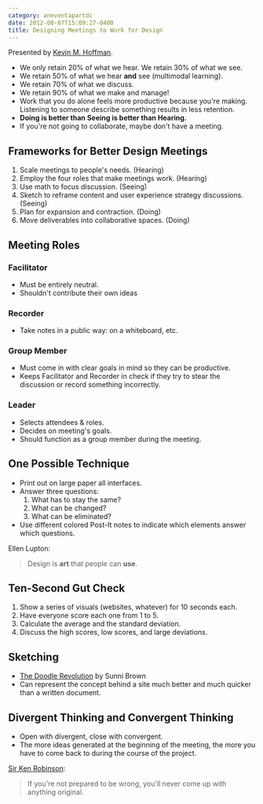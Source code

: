 ```yaml
---
category: aneventapartdc
date: 2012-08-07T15:09:27-0400
title: Designing Meetings to Work for Design
---
```


Presented by [Kevin M. Hoffman](http://kevinmhoffman.com/).

- We only retain 20% of what we hear. We retain 30% of what we see.
- We retain 50% of what we hear **and** see (multimodal learning).
- We retain 70% of what we discuss.
- We retain 90% of what we make and manage!
- Work that you do alone feels more productive because you're making. Listening to someone describe something results in less retention.
- **Doing is better than Seeing is better than Hearing.**
- If you're not going to collaborate, maybe don't have a meeting.

## Frameworks for Better Design Meetings ##

1. Scale meetings to people's needs. (Hearing)
2. Employ the four roles that make meetings work. (Hearing)
3. Use math to focus discussion. (Seeing)
4. Sketch to reframe content and user experience strategy discussions. (Seeing)
5. Plan for expansion and contraction. (Doing)
6. Move deliverables into collaborative spaces. (Doing)

## Meeting Roles ##

### Facilitator ###

- Must be entirely neutral.
- Shouldn't contribute their own ideas

### Recorder ###

- Take notes in a public way: on a whiteboard, etc.

### Group Member ###

- Must come in with clear goals in mind so they can be productive.
- Keeps Facilitator and Recorder in check if they try to stear the discussion or record something incorrectly.

### Leader ###

- Selects attendees & roles.
- Decides on meeting's goals.
- Should function as a group member during the meeting.

## One Possible Technique ##

- Print out on large paper all interfaces.
- Answer three questions:
	1. What has to stay the same?
	2. What can be changed?
	3. What can be eliminated?
- Use different colored Post-It notes to indicate which elements answer which questions.

Ellen Lupton:

> Design is **art** that people can **use**.

## Ten-Second Gut Check ##

1. Show a series of visuals (websites, whatever) for 10 seconds each.
2. Have everyone score each one from 1 to 5.
3. Calculate the average and the standard deviation.
4. Discuss the high scores, low scores, and large deviations.

## Sketching ##

- [The Doodle Revolution](http://sunnibrown.com/doodlerevolution/) by Sunni Brown
- Can represent the concept behind a site much better and much quicker than a written document.

## Divergent Thinking and Convergent Thinking ##

- Open with divergent, close with convergent.
- The more ideas generated at the beginning of the meeting, the more you have to come back to during the course of the project.

[Sir Ken Robinson](http://sirkenrobinson.com/):

> If you're not prepared to be wrong, you'll never come up with anything original.